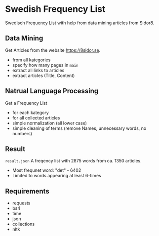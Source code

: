 # Swedish Frequency List
Swedisch Frequency List with help from data mining articles from Sidor8.

## Data Mining
Get Articles from the website https://8sidor.se.
- from all kategories
- specify how many pages in `main`
- extract all links to articles
- extract articles (Title, Content)

## Natrual Language Processing
Get a Frequency List
- for each kategory
- for all collected articles
- simple normalization (all lower case)
- simple cleaning of terms (remove Names, unnecessary words, no numbers)

## Result
`result.json`
A freqency list with 2875 words from ca. 1350 articles.
- Most frequnet word: "det" - 6402 
- Limited to words appearing at least 6-times 

## Requirements
- requests
- bs4
- time
- json
- collections
- nltk